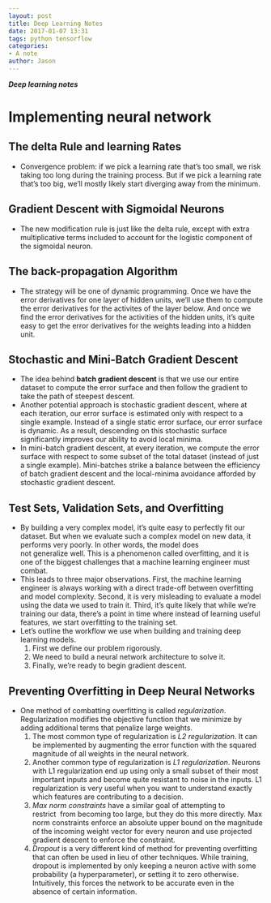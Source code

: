 ```yaml
---
layout: post
title: Deep Learning Notes
date: 2017-01-07 13:31
tags: python tensorflow
categories:
- A note
author: Jason
---
```

<p><strong><em>Deep learning notes</em></strong></p>

# Implementing neural network

## The delta Rule and learning Rates
* Convergence problem: if we pick a learning rate that’s too small, we risk taking too long during the training process. But if we pick a learning rate that’s too big, we’ll mostly likely start diverging away from the minimum.

## Gradient Descent with Sigmoidal Neurons
* The new modification rule is just like the delta rule, except with extra multiplicative terms included to account for the logistic component of the sigmoidal neuron.

## The back-propagation Algorithm
* The strategy will be one of dynamic programming. Once we have the error derivatives for one layer of hidden units, we’ll use them to compute the error derivatives for the activites of the layer below. And once we find the error derivatives for the activities of the hidden units, it’s quite easy to get the error derivatives for the weights leading into a hidden unit.

## Stochastic and Mini-Batch Gradient Descent
* The idea behind **batch gradient descent** is that we use our entire dataset to compute the error surface and then follow the gradient to take the path of steepest descent.
* Another potential approach is stochastic gradient descent, where at each iteration, our error surface is estimated only with respect to a single example. Instead of a single static error surface, our error surface is dynamic. As a result, descending on this stochastic surface significantly improves our ability to avoid local minima.
* In mini-batch gradient descent, at every iteration, we compute the error surface with respect to some subset of the total dataset (instead of just a single example). Mini-batches strike a balance between the efficiency of batch gradient descent and the local-minima avoidance afforded by stochastic gradient descent.

## Test Sets, Validation Sets, and Overfitting
* By building a very complex model, it’s quite easy to perfectly fit our dataset. But when we evaluate such a complex model on new data, it performs very poorly. In other words, the model does not generalize well. This is a phenomenon called overfitting, and it is one of the biggest challenges that a machine learning engineer must combat. 
* This leads to three major observations. First, the machine learning engineer is always working with a direct trade-off between overfitting and model complexity. Second, it is very misleading to evaluate a model using the data we used to train it. Third, it’s quite likely that while we’re training our data, there’s a point in time where instead of learning useful features, we start overfitting to the training set. 
* Let’s outline the workflow we use when building and training deep learning models. 
    1. First we define our problem rigorously.
    2. We need to build a neural network architecture to solve it.
    3. Finally, we’re ready to begin gradient descent.

## Preventing Overfitting in Deep Neural Networks
* One method of combatting overfitting is called *regularization*. Regularization modifies the objective function that we minimize by adding additional terms that penalize large weights.
    1. The most common type of regularization is *L2 regularization*. It can be implemented by augmenting the error function with the squared magnitude of all weights in the neural network.
    2. Another common type of regularization is *L1 regularization*. Neurons with L1 regularization end up using only a small subset of their most important inputs and become quite resistant to noise in the inputs. L1 regularization is very useful when you want to understand exactly which features are contributing to a decision.
    3. *Max norm constraints* have a similar goal of attempting to restrict  from becoming too large, but they do this more directly. Max norm constraints enforce an absolute upper bound on the magnitude of the incoming weight vector for every neuron and use projected gradient descent to enforce the constraint.
    4. *Dropout* is a very different kind of method for preventing overfitting that can often be used in lieu of other techniques. While training, dropout is implemented by only keeping a neuron active with some probability  (a hyperparameter), or setting it to zero otherwise. Intuitively, this forces the network to be accurate even in the absence of certain information.
